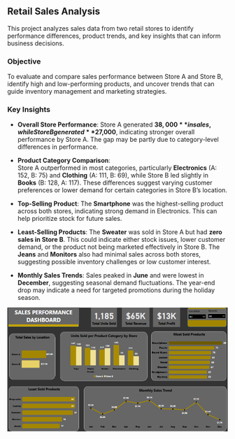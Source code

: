## Retail Sales Analysis
This project analyzes sales data from two retail stores to identify performance differences, product trends, and key insights that can inform business decisions.

### Objective  
To evaluate and compare sales performance between Store A and Store B, identify high and low-performing products, and uncover trends that can guide inventory management and marketing strategies.

### Key Insights  

- **Overall Store Performance**: Store A generated **$38,000** in sales, while Store B generated **$27,000**, indicating stronger overall performance by Store A. The gap may be partly due to category-level differences in performance.


- **Product Category Comparison**:  
  Store A outperformed in most categories, particularly **Electronics** (A: 152, B: 75) and **Clothing** (A: 111, B: 69), while Store B led slightly in **Books** (B: 128, A: 117). These differences suggest varying customer preferences or lower demand for certain categories in Store B’s location.

- **Top-Selling Product**: The **Smartphone** was the highest-selling product across both stores, indicating strong demand in Electronics. This can help prioritize stock for future sales.

- **Least-Selling Products**: The **Sweater** was sold in Store A but had **zero sales in Store B**. This could indicate either stock issues, lower customer demand, or the product not being marketed effectively in Store B. The **Jeans** and **Monitors** also had minimal sales across both stores, suggesting possible inventory challenges or low customer interest.

- **Monthly Sales Trends**: Sales peaked in **June** and were lowest in **December**, suggesting seasonal demand fluctuations. The year-end drop may indicate a need for targeted promotions during the holiday season.


<img src="https://raw.githubusercontent.com/Bel-Ntow/POWER_BI_PROJECTS/main/Retail_Sales_Analysis/Retail_Sales_Performance_Dashboard.png">
